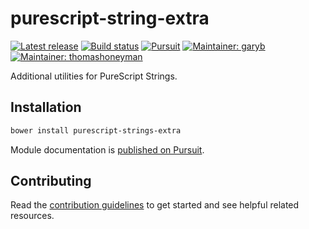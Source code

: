 # purescript-string-extra

[![Latest release](http://img.shields.io/github/release/purescript-contrib/purescript-strings-extra.svg)](https://github.com/purescript-contrib/purescript-strings-extra/releases)
[![Build status](https://travis-ci.org/purescript-contrib/purescript-strings-extra.svg?branch=master)](https://travis-ci.org/purescript-contrib/purescript-strings-extra)
[![Pursuit](http://pursuit.purescript.org/packages/purescript-strings-extra/badge)](http://pursuit.purescript.org/packages/purescript-strings-extra/)
[![Maintainer: garyb](https://img.shields.io/badge/maintainer-garyb-lightgrey.svg)](http://github.com/garyb)
[![Maintainer: thomashoneyman](https://img.shields.io/badge/maintainer-thomashoneyman-lightgrey.svg)](http://github.com/thomashoneyman)

Additional utilities for PureScript Strings.

## Installation

```bash
bower install purescript-strings-extra
```

Module documentation is [published on Pursuit](http://pursuit.purescript.org/packages/purescript-strings-extra).

## Contributing

Read the [contribution guidelines](https://github.com/purescript-contrib/purescript-strings-extra/blob/master/.github/contributing.md) to get started and see helpful related resources.
